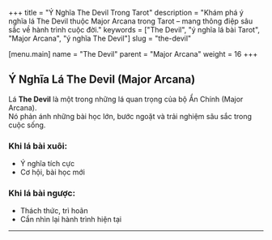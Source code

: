 +++
title = "Ý Nghĩa The Devil Trong Tarot"
description = "Khám phá ý nghĩa lá The Devil thuộc Major Arcana trong Tarot – mang thông điệp sâu sắc về hành trình cuộc đời."
keywords = ["The Devil", "ý nghĩa lá bài Tarot", "Major Arcana", "ý nghĩa The Devil"]
slug = "the-devil"

[menu.main]
name = "The Devil"
parent = "Major Arcana"
weight = 16
+++

## Ý Nghĩa Lá The Devil (Major Arcana)

Lá **The Devil** là một trong những lá quan trọng của bộ Ẩn Chính (Major Arcana).  
Nó phản ánh những bài học lớn, bước ngoặt và trải nghiệm sâu sắc trong cuộc sống.

### Khi lá bài xuôi:
- Ý nghĩa tích cực  
- Cơ hội, bài học mới  

### Khi lá bài ngược:
- Thách thức, trì hoãn  
- Cần nhìn lại hành trình hiện tại  

---
